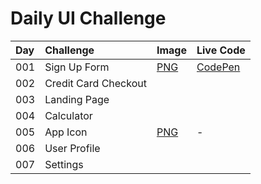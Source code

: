 # Daily UI Challenge


| Day | Challenge | Image | Live Code |
|:--- |:--- |:--- |:--- |
| 001 | Sign Up Form | [PNG](png/dailyui-001-signup.png) | [CodePen](https://codepen.io/vicainelli/pen/vvaGXV) |
| 002 | Credit Card Checkout |  |
| 003 | Landing Page| |
| 004 | Calculator | |
| 005 | App Icon | [PNG](png/dailyui-005-app-icon.png) | - |
| 006 | User Profile | |
| 007 | Settings | |
